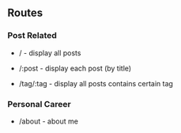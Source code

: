 ## Routes

### Post Related

- / - display all posts

- /:post - display each post (by title)

- /tag/:tag - display all posts contains certain tag

### Personal Career

- /about - about me
